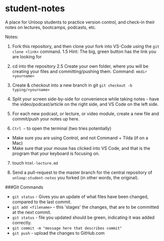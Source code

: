 # student-notes
A place for Unloop students to practice version control, and check-in their notes on lectures, bootcamps, podcasts, etc.

Notes:

1. Fork this repository, and then clone your fork into VS-Code using the `git clone <link>` command.
    1.5 Hint: The big, green button has the link you are looking for 
2. cd into the repository
2.5 Create your own folder, where you will be creating your files and committing/pushing them.
    Command: `mkdir <yourname>`
3. Create & checkout into a new branch in git 
    `git checkout -b typing/<yourname>`
    
4. Split your screen side-by-side for convenience while taking notes - have the video/podcast/article on the right side, and VS Code on the left side.
5. For each new podcast, or lecture, or video module, create a new file and commit/push your notes up here.

6. `Ctrl ~` to open the terminal (two tries potentially)
  - Make sure you are using Control, and not Command + Tilda (if on a Mac)
  - Make sure that your mouse has clicked into VS Code, and that is the program that your keyboard is focusing on. 
  
7. touch `html-lecture.md`

8. Send a pull-request to the master branch for the central repository of `unloop:student-notes` you forked (in other words, the original).

###Git Commands

- `git status` - Gives you an update of what files have been changed, compared to the last commit.
- `git add <filename>` - this 'stages' the changes, that are to be committed at the next commit.
- `git status` - file you updated should be green, indicating it was added correctly. 
- `git commit -m "message here that describes commit"`
- `git push` - upload the changes to GitHub.com
